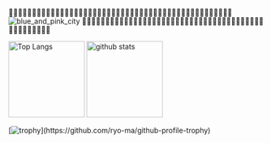 🦩👾🦩👾🦩👾🦩👾🦩👾🦩👾🦩👾🦩👾🦩👾🦩👾🦩👾🦩👾🦩👾🦩👾🦩👾🦩👾🦩👾🦩👾🦩👾🦩👾🦩👾🦩👾🦩👾🦩👾
![blue_and_pink_city](https://user-images.githubusercontent.com/38372239/228125789-c801164b-b86b-4329-af41-4bc9c7480a5f.png)
🦩👾🦩👾🦩👾🦩👾🦩👾🦩👾🦩👾🦩👾🦩👾🦩👾🦩👾🦩👾🦩👾🦩👾🦩👾🦩👾🦩👾🦩👾🦩👾🦩👾🦩👾🦩👾🦩👾🦩👾


<p align="left" style="disblay:flex;"> 
  <img alt="Top Langs" height="150px" class="test" src="https://github-readme-stats.vercel.app/api/top-langs/?username=nabe-kurage&layout=compact&theme=radical" />
  <img alt="github stats" height="150px" src="https://github-readme-stats.vercel.app/api?username=nabe-kurage&show_icons=true&theme=radical" />
</p>


[![trophy](https://github-profile-trophy.vercel.app/?username=nabe-kurage&theme=discord&rank=-C,-?)](https://github.com/ryo-ma/github-profile-trophy)



<!--
**nabe-kurage/nabe-kurage** is a ✨ _special_ ✨ repository because its `README.md` (this file) appears on your GitHub profile.

Here are some ideas to get you started:

- 🔭 I’m currently working on ...
- 🌱 I’m currently learning ...
- 👯 I’m looking to collaborate on ...
- 🤔 I’m looking for help with ...
- 💬 Ask me about ...
- 📫 How to reach me: ...
- 😄 Pronouns: ...
- ⚡ Fun fact: ...


    flex:1　と　flex:1.32;
    width: 100%;
    height: auto;
を設定したらちょうど良い
-->
